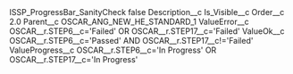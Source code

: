 <?xml version="1.0" encoding="UTF-8"?>
<CustomMetadata xmlns="http://soap.sforce.com/2006/04/metadata" xmlns:xsi="http://www.w3.org/2001/XMLSchema-instance" xmlns:xsd="http://www.w3.org/2001/XMLSchema">
    <label>ISSP_ProgressBar_SanityCheck</label>
    <protected>false</protected>
    <values>
        <field>Description__c</field>
        <value xsi:nil="true"/>
    </values>
    <values>
        <field>Is_Visible__c</field>
        <value xsi:nil="true"/>
    </values>
    <values>
        <field>Order__c</field>
        <value xsi:type="xsd:double">2.0</value>
    </values>
    <values>
        <field>Parent__c</field>
        <value xsi:type="xsd:string">OSCAR_ANG_NEW_HE_STANDARD_1</value>
    </values>
    <values>
        <field>ValueError__c</field>
        <value xsi:type="xsd:string">OSCAR__r.STEP6__c=&apos;Failed&apos; OR OSCAR__r.STEP17__c=&apos;Failed&apos;</value>
    </values>
    <values>
        <field>ValueOk__c</field>
        <value xsi:type="xsd:string">OSCAR__r.STEP6__c=&apos;Passed&apos; AND OSCAR__r.STEP17__c!=&apos;Failed&apos;</value>
    </values>
    <values>
        <field>ValueProgress__c</field>
        <value xsi:type="xsd:string">OSCAR__r.STEP6__c=&apos;In Progress&apos; OR OSCAR__r.STEP17__c=&apos;In Progress&apos;</value>
    </values>
</CustomMetadata>

